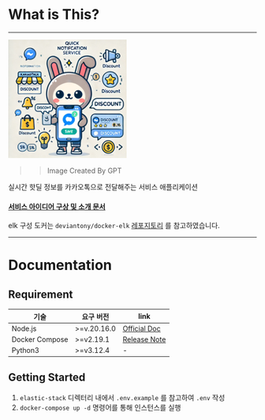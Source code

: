 # What is This?
---

<img src="public/service_banner.webp" width="240px" height="240px">

> > Image Created By GPT

실시간 핫딜 정보를 카카오톡으로 전달해주는 서비스 애플리케이션

#### [서비스 아이디어 구상 및 소개 문서](https://woolly-hoodie-ae9.notion.site/11318d349b958068b39ee2468f477e9a?pvs=4)

elk 구성 도커는 `deviantony/docker-elk` [레포지토리](https://github.com/deviantony/docker-elk?tab=readme-ov-file#how-to-configure-logstash) 를 참고하였습니다.


---


# Documentation

## Requirement

| 기술             | 요구 버전       | link                                                                    |
|----------------|-------------|-------------------------------------------------------------------------|
| Node.js        | >=v.20.16.0 | [Official Doc](https://nodejs.org/en/blog/release/v20.16.0)             |
| Docker Compose | >=v2.19.1   | [Release Note](https://docs.docker.com/compose/releases/release-notes/) |
| Python3        | >=v3.12.4 | - |

## Getting Started

1. `elastic-stack` 디렉터리 내에서 `.env.example` 를 참고하여 `.env` 작성
2. `docker-compose up -d` 명령어를 통해 인스턴스를 실행
